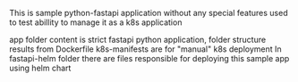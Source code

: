 This is sample python-fastapi application without any special features used to test abillity to manage it as a k8s application

app folder content is strict fastapi python application, folder structure results from Dockerfile
k8s-manifests are for "manual" k8s deployment
In fastapi-helm folder there are files responsible for deploying this sample app using helm chart

